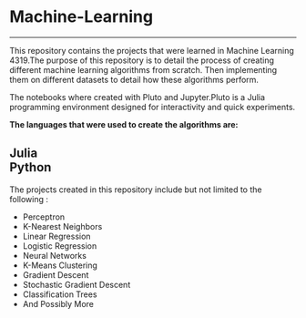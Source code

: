 # Machine-Learning

---
This repository contains the projects that were learned in Machine Learning 4319.The purpose of this repository is to detail the process of creating different machine learning algorithms from scratch. Then implementing them on different datasets to detail how these algorithms perform.

The notebooks where created with Pluto and Jupyter.Pluto is a Julia programming environment designed for interactivity and quick experiments.

**The languages that were used to create the algorithms are:**

**Julia**\
**Python**
---

The projects created in this repository include but not limited to the following :

- Perceptron
- K-Nearest Neighbors
- Linear Regression
- Logistic Regression
- Neural Networks
- K-Means Clustering
- Gradient Descent
- Stochastic Gradient Descent
- Classification Trees
- And Possibly More
